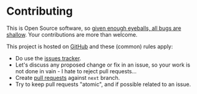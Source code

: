 # Contributing

This is Open Source software, so [given enough eyeballs, all bugs are shallow](https://en.wikipedia.org/wiki/Linus%27s_Law). Your contributions are more than welcome.

This project is hosted on [GitHub](https://githhub.com/yamenk-gribaudo/python_file_merger) and these (common) rules apply:

* Do use the [issues tracker](https://githhub.com/yamenk-gribaudo/python_file_merger/issues).
* Let's discuss any proposed change or fix in an issue, so your work is not done in vain - I hate to reject pull requests...
* Create [pull requests](https://githhub.com/yamenk-gribaudo/python_file_merger/pulls) against `next` branch.
* Try to keep pull requests "atomic", and if possible related to an issue.
